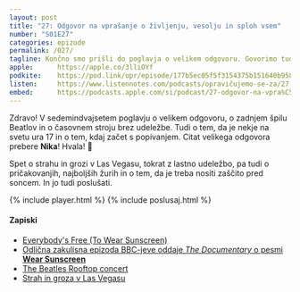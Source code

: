 ```yaml
---
layout: post
title: "27: Odgovor na vprašanje o življenju, vesolju in sploh vsem"
number: "S01E27"
categories: epizode
permalink: /027/
tagline: Končno smo prišli do poglavja o velikem odgovoru. Govorimo tudi o zadnjem koncertu Beatlesov, časovnem stroju in o tem, da je nekje na svetu ura 17. Citat prebere Nika.
apple:		https://apple.co/3lliOYf
podkite:	https://pod.link/opr/episode/177b5ec05f5f3154375b151640b95870
listen:		https://www.listennotes.com/podcasts/opravičujemo-se-za/27-odgovor-na-vprašanje-o-IR8XViHkzTS/embed/
embed:		https://podcasts.apple.com/si/podcast/27-odgovor-na-vpra%C5%A1anje-o-%C5%BEivljenju-vesolju-in-sploh-vsem/id1514750013?i=1000500759374
---
```


Zdravo! V sedemindvajsetem poglavju o velikem odgovoru, o zadnjem špilu Beatlov in o časovnem stroju brez udeležbe. Tudi o tem, da je nekje na svetu ura 17 in o tem, kdaj začet s popivanjem. Citat velikega odgovora prebere **Nika**! Hvala! 🙏 

Spet o strahu in grozi v Las Vegasu, tokrat z lastno udeležbo, pa tudi o pričakovanjih, najboljših žurih in o tem, da je treba nositi zaščito pred soncem. In jo tudi poslušati.

{% include player.html %}
{% include poslusaj.html %}

#### Zapiski

- [Everybody's Free (To Wear Sunscreen)](https://www.youtube.com/watch?v=sTJ7AzBIJoI)
- [Odlična zakulisna epizoda BBC-jeve oddaje _The Documentary_ o pesmi **Wear Sunscreen**](https://www.bbc.co.uk/programmes/w3cszvtr)
- [The Beatles Rooftop concert](https://www.youtube.com/watch?v=CRD1xft-RHM)
- [Strah in groza v Las Vegasu](https://www.rtvslo.si/kultura/beremo/strah-in-groza-v-las-vegasu-zblojeno-potovanje-v-srce-ameriskega-sna/149746)
